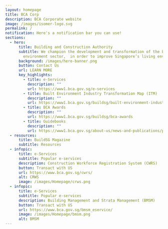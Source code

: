 ```yaml
---
layout: homepage
title: BCA Corp
description: BCA Corporate website
image: /images/isomer-logo.svg
permalink: /
notification: Here's a notification bar you can use!
sections:
  - hero:
      title: Building and Construction Authority
      subtitle: We champion the development and transformation of the built
        environment sector,  in order to improve Singapore’s living environment
      background: /images/hero-banner.png
      button: Contact Us
      url: LEARN MORE
      key_highlights:
        - title: e-Services
          description: ""
          url: https://www1.bca.gov.sg/e-services
        - title: Built Environment Industry Transformation Map (ITM)
          description: ""
          url: https://www1.bca.gov.sg/buildsg/built-environment-industry-transformation-map
        - title: BCA Awards
          description: ""
          url: https://www1.bca.gov.sg/buildsg/bca-awards
        - title: Guidebooks
          description: ""
          url: https://www1.bca.gov.sg/about-us/news-and-publications/publications-reports/guidebooks
  - resources:
      title: BuildSG Magazine
      subtitle: Resources
  - infopic:
      title: e-Services
      subtitle: Popular e-services
      description: Construction Workforce Registration System (CWRS)
      button: Transact with US
      url: https://www.bca.gov.sg/cwrs/
      alt: CRWS
      image: /images/Homepage/crws.png
  - infopic:
      title: e-Services
      subtitle: Popular e-services
      description: Building Management and Strata Management (BMSM)
      button: Transact with US
      url: https://www.bca.gov.sg/bmsm_eservice/
      image: /images/Homepage/bmsm.png
      alt: BMSM
---
```

